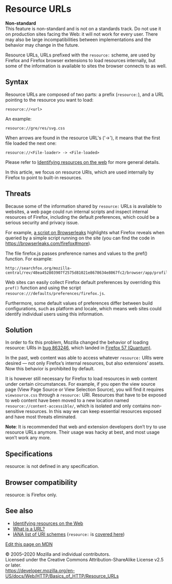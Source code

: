 Resource URLs
=============

**Non-standard**  
This feature is non-standard and is not on a standards track. Do not use it on production sites facing the Web: it will not work for every user. There may also be large incompatibilities between implementations and the behavior may change in the future.

Resource URLs, URLs prefixed with the `resource:` scheme, are used by Firefox and Firefox browser extensions to load resources internally, but some of the information is available to sites the browser connects to as well.

Syntax
------

Resource URLs are composed of two parts: a prefix (`resource:`), and a URL pointing to the resource you want to load:

    resource://<url>

An example:

    resource://gre/res/svg.css

When arrows are found in the resource URL's ('-&gt;'), it means that the first file loaded the next one:

    resource://<File-loader> -> <File-loaded>

Please refer to [Identifying resources on the web](identifying_resources_on_the_web) for more general details.

In this article, we focus on resource URIs, which are used internally by Firefox to point to built-in resources.

Threats
-------

Because some of the information shared by `resource:` URLs is available to websites, a web page could run internal scripts and inspect internal resources of Firefox, including the default preferences, which could be a serious security and privacy issue.

For example, [a script on Browserleaks](https://www.browserleaks.com/firefox) highlights what Firefox reveals when queried by a simple script running on the site (you can find the code in <https://browserleaks.com/firefox#more>).

The file firefox.js passes preference names and values to the pref() function. For example:

    http://searchfox.org/mozilla-central/rev/48ea452803907f2575d81021e8678634e8067fc2/browser/app/profile/firefox.js#575

Web sites can easily collect Firefox default preferences by overriding this `pref()` function and using the script `resource:///defaults/preferences/firefox.js`.

Furthermore, some default values of preferences differ between build configurations, such as platform and locale, which means web sites could identify individual users using this information.

Solution
--------

In order to fix this problem, Mozilla changed the behavior of loading resource: URIs in [bug 863246](https://bugzilla.mozilla.org/show_bug.cgi?id=863246), which landed in [Firefox 57 (Quantum)](https://developer.mozilla.org/en-US/docs/Mozilla/Firefox/Releases/57).

In the past, web content was able to access whatever `resource:` URIs were desired — not only Firefox’s internal resources, but also extensions’ assets. Now this behavior is prohibited by default.

It is however still necessary for Firefox to load resources in web content under certain circumstances. For example, if you open the view source page (View Page Source or View Selection Source), you will find it requires `viewsource.css` through a `resource:` URI. Resources that have to be exposed to web content have been moved to a new location named `resource://content-accessible/`, which is isolated and only contains non-sensitive resources. In this way we can keep essential resources exposed and have most threats eliminated.

**Note**: It is recommended that web and extension developers don’t try to use resource URLs anymore. Their usage was hacky at best, and most usage won’t work any more.

Specifications
--------------

resource: is not defined in any specification.

Browser compatibility
---------------------

resource: is Firefox only.

See also
--------

-   [Identifying resources on the Web](identifying_resources_on_the_web)
-   [What is a URL?](https://developer.mozilla.org/en-US/docs/Learn/Common_questions/What_is_a_URL)
-   [IANA list of URI schemes](https://www.iana.org/assignments/uri-schemes/uri-schemes.xhtml) (`resource:` is [covered here](https://www.iana.org/assignments/uri-schemes/prov/resource))

<a href="https://developer.mozilla.org/en-US/docs/Web/HTTP/Basics_of_HTTP/Resource_URLs$edit" class="_attribution-link">Edit this page on MDN</a>

© 2005–2020 Mozilla and individual contributors.  
Licensed under the Creative Commons Attribution-ShareAlike License v2.5 or later.  
<a href="https://developer.mozilla.org/en-US/docs/Web/HTTP/Basics_of_HTTP/Resource_URLs" class="_attribution-link">https://developer.mozilla.org/en-US/docs/Web/HTTP/Basics_of_HTTP/Resource_URLs</a>
